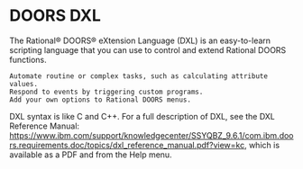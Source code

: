# DOORS DXL

The Rational® DOORS® eXtension Language (DXL) is an easy-to-learn scripting language that you can use to control and extend Rational DOORS functions.

    Automate routine or complex tasks, such as calculating attribute values.
    Respond to events by triggering custom programs.
    Add your own options to Rational DOORS menus.

DXL syntax is like C and C++.
For a full description of DXL, see the DXL Reference Manual: https://www.ibm.com/support/knowledgecenter/SSYQBZ_9.6.1/com.ibm.doors.requirements.doc/topics/dxl_reference_manual.pdf?view=kc, which is available as a PDF and from the Help menu.
